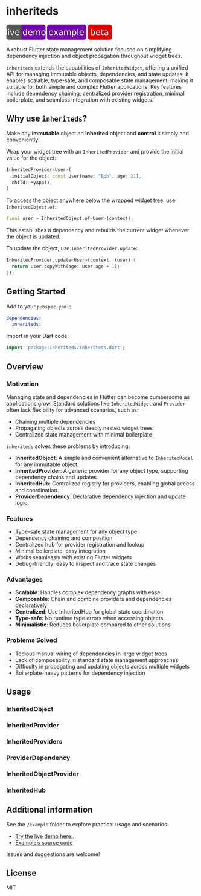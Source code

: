 # inheriteds
[![live demo](./example/livedemo.svg)](https://dartius-dev.github.io/inheriteds/)
[![example](./example/example.svg)](https://github.com/dartius-dev/inheriteds/blob/main/example/)
![beta](./example/beta.svg)


A robust Flutter state management solution focused on simplifying dependency injection and object propagation throughout widget trees.

`inheriteds` extends the capabilities of `InheritedWidget`, offering a unified API for managing immutable objects, dependencies, and state updates. It enables scalable, type-safe, and composable state management, making it suitable for both simple and complex Flutter applications. Key features include dependency chaining, centralized provider registration, minimal boilerplate, and seamless integration with existing widgets.

## Why use `inheriteds`?

Make any **immutable** object an **inherited** object and **control** it simply and conveniently!

Wrap your widget tree with an `InheritedProvider` and provide the initial value for the object:

```dart
InheritedProvider<User>(
  initialObject: const User(name: "Bob", age: 21),
  child: MyApp(),
)
```

To access the object anywhere below the wrapped widget tree, use `InheritedObject.of`:

```dart
final user = InheritedObject.of<User>(context);
```

This establishes a dependency and rebuilds the current widget whenever the object is updated.

To update the object, use `InheritedProvider.update`:

```dart
InheritedProvider.update<User>(context, (user) {
  return user.copyWith(age: user.age + 1);
});
```

<!-- **And that's NOT all! There's even more to discover...** -->

## Getting Started

Add to your `pubspec.yaml`:
```yaml
dependencies:
  inheriteds: 
```

Import in your Dart code:
```dart
import 'package:inheriteds/inheriteds.dart';
```

## Overview

### Motivation

Managing state and dependencies in Flutter can become cumbersome as applications grow. Standard solutions like `InheritedWidget` and `Provider` often lack flexibility for advanced scenarios, such as:
- Chaining multiple dependencies
- Propagating objects across deeply nested widget trees
- Centralized state management with minimal boilerplate

`inheriteds` solves these problems by introducing:
- **InheritedObject**: A simple and convenient alternative to `InheritedModel` for any immutable object.
- **InheritedProvider**: A generic provider for any object type, supporting dependency chains and updates.
- **InheritedHub**: Centralized registry for providers, enabling global access and coordination.
- **ProviderDependency**: Declarative dependency injection and update logic.

### Features

- Type-safe state management for any object type
- Dependency chaining and composition
- Centralized hub for provider registration and lookup
- Minimal boilerplate, easy integration
- Works seamlessly with existing Flutter widgets
- Debug-friendly: easy to inspect and trace state changes

### Advantages

- **Scalable**: Handles complex dependency graphs with ease
- **Composable**: Chain and combine providers and dependencies declaratively
- **Centralized**: Use InheritedHub for global state coordination
- **Type-safe**: No runtime type errors when accessing objects
- **Minimalistic**: Reduces boilerplate compared to other solutions

### Problems Solved

- Tedious manual wiring of dependencies in large widget trees
- Lack of composability in standard state management approaches
- Difficulty in propagating and updating objects across multiple widgets
- Boilerplate-heavy patterns for dependency injection

## Usage

### InheritedObject
### InheritedProvider
### InheritedProviders
### ProviderDependency
### InheritedObjectProvider
### InheritedHub

## Additional information

See the `/example` folder to explore practical usage and scenarios. 

* [Try the live demo here.](https://dartius-dev.github.io/inheriteds/).
* [Example’s source code](https://github.com/dartius-dev/inheriteds/blob/main/example/lib/)

Issues and suggestions are welcome!

## License

MIT
